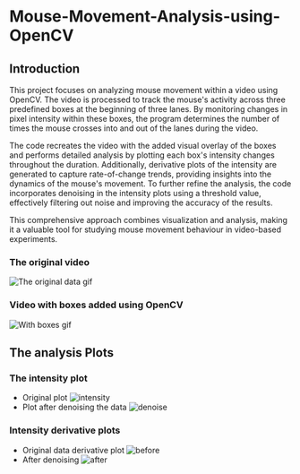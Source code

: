 # Mouse-Movement-Analysis-using-OpenCV

## Introduction
This project focuses on analyzing mouse movement within a video using OpenCV. The video is processed to track the mouse's activity across three predefined boxes at the beginning of three lanes. By monitoring changes in pixel intensity within these boxes, the program determines the number of times the mouse crosses into and out of the lanes during the video.

The code recreates the video with the added visual overlay of the boxes and performs detailed analysis by plotting each box's intensity changes throughout the duration. Additionally, derivative plots of the intensity are generated to capture rate-of-change trends, providing insights into the dynamics of the mouse's movement. To further refine the analysis, the code incorporates denoising in the intensity plots using a threshold value, effectively filtering out noise and improving the accuracy of the results.

This comprehensive approach combines visualization and analysis, making it a valuable tool for studying mouse movement behaviour in video-based experiments.

### The original video
![The original data gif](https://github.com/KrishnaAggarwal2003/Mouse-Movement-Analysis-using-OpenCV/blob/main/Initial_video_gif.gif)

### Video with boxes added using OpenCV
![With boxes gif](https://github.com/KrishnaAggarwal2003/Mouse-Movement-Analysis-using-OpenCV/blob/main/With-boxes_video_gif.gif)

## The analysis Plots
### The intensity plot
- Original plot
![intensity](https://github.com/user-attachments/assets/2489b789-7107-4a17-8e6b-ca97d1de4950)
- Plot after denoising the data
![denoise](https://github.com/user-attachments/assets/68014877-eb5a-4321-ae6c-2ec330c20fd0)

### Intensity derivative plots
- Original data derivative plot
![before](https://github.com/user-attachments/assets/ba6ebeb7-e041-43d5-a9f2-c9ccefbb8ec6)
- After denoising
![after](https://github.com/user-attachments/assets/914c90ec-7145-4501-996c-f4343b85a127)


